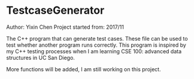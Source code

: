 # TestcaseGenerator

Author: Yixin Chen
Project started from: 2017/11

The C++ program that can generate test cases. These file can be used to test whether another program runs correctly.
This program is inspired by my C++ testing processes when I am learning CSE 100: advanced data structures in UC San Diego.

More functions will be added, I am still working on this project.
